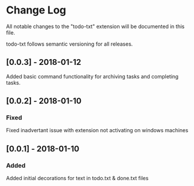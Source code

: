 # Change Log

All notable changes to the "todo-txt" extension will be documented in this file.

todo-txt follows semantic versioning for all releases.

## [0.0.3] - 2018-01-12

Added basic command functionality for archiving tasks and completing tasks.

## [0.0.2] - 2018-01-10

### Fixed

Fixed inadvertant issue with extension not activating on windows machines

## [0.0.1] - 2018-01-10

### Added

Added initial decorations for text in todo.txt & done.txt files